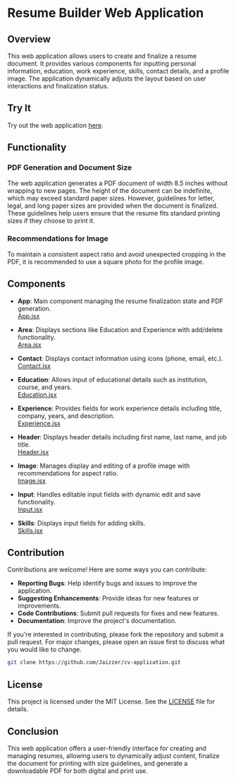 # Resume Builder Web Application

## Overview

This web application allows users to create and finalize a resume document. It provides various components for inputting personal information, education, work experience, skills, contact details, and a profile image. The application dynamically adjusts the layout based on user interactions and finalization status.

## Try It
Try out the web application [here](https://musical-gecko-73eb6c.netlify.app).

## Functionality

### PDF Generation and Document Size

The web application generates a PDF document of width 8.5 inches without wrapping to new pages. The height of the document can be indefinite, which may exceed standard paper sizes. However, guidelines for letter, legal, and long paper sizes are provided when the document is finalized. These guidelines help users ensure that the resume fits standard printing sizes if they choose to print it.

### Recommendations for Image

To maintain a consistent aspect ratio and avoid unexpected cropping in the PDF, it is recommended to use a square photo for the profile image.

## Components

- **App**: Main component managing the resume finalization state and PDF generation.  
  [App.jsx](./src/App.jsx)
  
- **Area**: Displays sections like Education and Experience with add/delete functionality.  
  [Area.jsx](./src/Area.jsx)
  
- **Contact**: Displays contact information using icons (phone, email, etc.).  
  [Contact.jsx](./src/Contact.jsx)
  
- **Education**: Allows input of educational details such as institution, course, and years.  
  [Education.jsx](./src/Education.jsx)
  
- **Experience**: Provides fields for work experience details including title, company, years, and description.  
  [Experience.jsx](./src/Experience.jsx)
  
- **Header**: Displays header details including first name, last name, and job title.  
  [Header.jsx](./src/Header.jsx)
  
- **Image**: Manages display and editing of a profile image with recommendations for aspect ratio.  
  [Image.jsx](./src/Image.jsx)
  
- **Input**: Handles editable input fields with dynamic edit and save functionality.  
  [Input.jsx](./src/Input.jsx)
  
- **Skills**: Displays input fields for adding skills.  
  [Skills.jsx](./src/Skills.jsx)

## Contribution

Contributions are welcome! Here are some ways you can contribute:

- **Reporting Bugs**: Help identify bugs and issues to improve the application.
- **Suggesting Enhancements**: Provide ideas for new features or improvements.
- **Code Contributions**: Submit pull requests for fixes and new features.
- **Documentation**: Improve the project's documentation.

If you're interested in contributing, please fork the repository and submit a pull request. For major changes, please open an issue first to discuss what you would like to change.

```bash
git clone https://github.com/Jaizzer/cv-application.git

```

## License

This project is licensed under the MIT License. See the [LICENSE](./LICENSE) file for details.

## Conclusion

This web application offers a user-friendly interface for creating and managing resumes, allowing users to dynamically adjust content, finalize the document for printing with size guidelines, and generate a downloadable PDF for both digital and print use.
